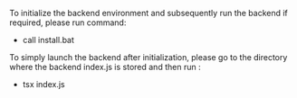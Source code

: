 To initialize the backend environment and subsequently run the backend if required, please run command:
- call install.bat

To simply launch the backend after initialization, 
please go to the directory where the backend index.js is stored 
and then run :   
- tsx index.js 
